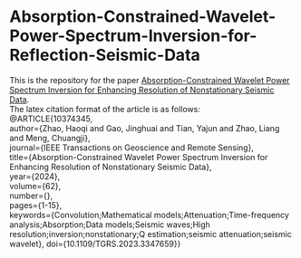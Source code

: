# Absorption-Constrained-Wavelet-Power-Spectrum-Inversion-for-Reflection-Seismic-Data
This is the repository for the paper [Absorption-Constrained Wavelet Power Spectrum Inversion for Enhancing Resolution of Nonstationary Seismic Data](https://doi.org/10.1109/TGRS.2023.3347659).\
The latex citation format of the article is as follows:\
@ARTICLE{10374345,\
  author={Zhao, Haoqi and Gao, Jinghuai and Tian, Yajun and Zhao, Liang and Meng, Chuangji},\
  journal={IEEE Transactions on Geoscience and Remote Sensing},   
  title={Absorption-Constrained Wavelet Power Spectrum Inversion for Enhancing Resolution of Nonstationary Seismic Data},  
  year={2024},  
  volume={62},\
  number={},\
  pages={1-15},\
  keywords={Convolution;Mathematical models;Attenuation;Time-frequency analysis;Absorption;Data models;Seismic waves;High resolution;inversion;nonstationary;Q estimation;seismic attenuation;seismic wavelet},
  doi={10.1109/TGRS.2023.3347659}}
